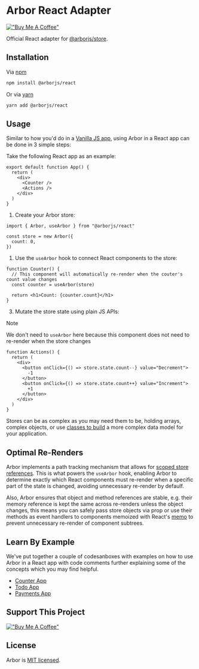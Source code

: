 # Arbor React Adapter

[!["Buy Me A Coffee"](https://www.buymeacoffee.com/assets/img/custom_images/orange_img.png)](https://www.buymeacoffee.com/drborges)

Official React adapter for [@arborjs/store](../../arbor-store).

## Installation

Via [npm](https://www.npmjs.com/get-npm)

```sh
npm install @arborjs/react
```

Or via [yarn](https://classic.yarnpkg.com/en/docs/install)

```sh
yarn add @arborjs/react
```

## Usage

Similar to how you'd do in a [Vanilla JS app](../../README.md#usage), using Arbor in a React app can be done in 3 simple steps:

Take the following React app as an example:

```tsx
export default function App() {
  return (
    <div>
      <Counter />
      <Actions />
    </div>
  )
}
```

1. Create your Arbor store:

```tsx
import { Arbor, useArbor } from "@arborjs/react"

const store = new Arbor({
  count: 0,
})
```

1. Use the `useArbor` hook to connect React components to the store:

```tsx
function Counter() {
  // This component will automatically re-render when the couter's count value changes
  const counter = useArbor(store)

  return <h1>Count: {counter.count}</h1>
}
```

3. Mutate the store state using plain JS APIs:

> [!NOTE]
> We don't need to `useArbor` here because this component does not need to re-render when the store changes

```tsx
function Actions() {
  return (
    <div>
      <button onClick={() => store.state.count--} value="Decrement">
        -1
      </button>
      <button onClick={() => store.state.count++} value="Increment">
        +1
      </button>
    </div>
  )
}
```

Stores can be as complex as you may need them to be, holding arrays, complex objects, or use [classes to build](../../README.md#arbor-%EF%B8%8F-oop) a more complex data model for your application.

## Optimal Re-Renders

Arbor implements a path tracking mechanism that allows for [scoped store references](../../README.md#scoped-stores). This is what powers the `useArbor` hook, enabling Arbor to determine exactly which React components must re-render when a specific part of the state is changed, avoiding unnecessary re-render by defaulf.

Also, Arbor ensures that object and method references are stable, e.g. their memory reference is kept the same across re-renders unless the object changes, this means you can safely pass store objects via prop or use their methods as event handlers to components memoized with React's [memo](https://react.dev/reference/react/memo) to prevent unnecessary re-render of component subtrees.

## Learn By Example

We've put together a couple of codesanboxes with examples on how to use Arbor in a React app with code comments further explaining some of the concepts which you may find helpful.

- [Counter App](https://codesandbox.io/p/sandbox/counter-app-yj26xb)
- [Todo App](https://codesandbox.io/p/sandbox/base-todo-app-pzgld3)
- [Payments App](https://codesandbox.io/p/sandbox/payments-app-nvtcrm)

## Support This Project

[!["Buy Me A Coffee"](https://www.buymeacoffee.com/assets/img/custom_images/orange_img.png)](https://www.buymeacoffee.com/drborges)

## License

Arbor is [MIT licensed](../../LICENSE.md).
